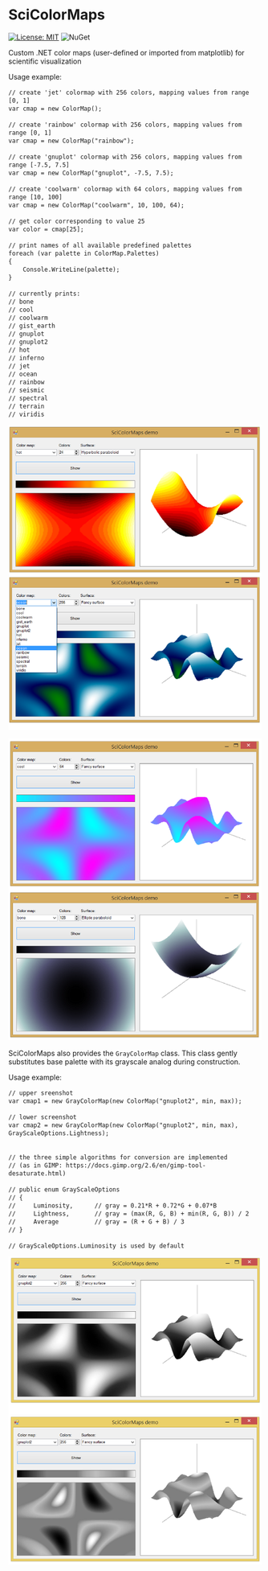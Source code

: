 # SciColorMaps

[![License: MIT](https://img.shields.io/badge/License-MIT-yellow.svg)](https://opensource.org/licenses/MIT)
![NuGet](https://img.shields.io/nuget/v/Nuget.Core.svg)

Custom .NET color maps (user-defined or imported from matplotlib) for scientific visualization

Usage example:

```
// create 'jet' colormap with 256 colors, mapping values from range [0, 1]
var cmap = new ColorMap();

// create 'rainbow' colormap with 256 colors, mapping values from range [0, 1]
var cmap = new ColorMap("rainbow");

// create 'gnuplot' colormap with 256 colors, mapping values from range [-7.5, 7.5]
var cmap = new ColorMap("gnuplot", -7.5, 7.5);

// create 'coolwarm' colormap with 64 colors, mapping values from range [10, 100]
var cmap = new ColorMap("coolwarm", 10, 100, 64);

// get color corresponding to value 25
var color = cmap[25];

// print names of all available predefined palettes
foreach (var palette in ColorMap.Palettes)
{
    Console.WriteLine(palette);
}

// currently prints:
// bone
// cool
// coolwarm
// gist_earth
// gnuplot
// gnuplot2
// hot
// inferno
// jet
// ocean
// rainbow
// seismic
// spectral
// terrain
// viridis

```

![pic1](https://github.com/ar1st0crat/SciColorMaps/blob/master/Screenshots/WinForms.png)

![pic2](https://github.com/ar1st0crat/SciColorMaps/blob/master/Screenshots/WinForms2.png)

SciColorMaps also provides the ```GrayColorMap``` class. This class gently substitutes base palette with its grayscale analog during construction.

Usage example:

```
// upper sreenshot
var cmap1 = new GrayColorMap(new ColorMap("gnuplot2", min, max));

// lower screenshot
var cmap2 = new GrayColorMap(new ColorMap("gnuplot2", min, max), GrayScaleOptions.Lightness);


// the three simple algorithms for conversion are implemented
// (as in GIMP: https://docs.gimp.org/2.6/en/gimp-tool-desaturate.html)

// public enum GrayScaleOptions
// {
//     Luminosity,      // gray = 0.21*R + 0.72*G + 0.07*B
//     Lightness,       // gray = (max(R, G, B) + min(R, G, B)) / 2
//     Average          // gray = (R + G + B) / 3
// }

// GrayScaleOptions.Luminosity is used by default

```

![Grayscale](https://github.com/ar1st0crat/SciColorMaps/blob/master/Screenshots/WinFormsGray.png)
